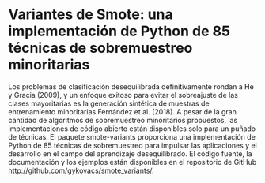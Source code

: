 # Variantes de Smote: una implementación de Python de 85 técnicas de sobremuestreo minoritarias

Los problemas de clasificación desequilibrada definitivamente rondan a He y Gracia (2009), y un enfoque exitoso para evitar el sobreajuste de las clases mayoritarias es la generación sintética de muestras de entrenamiento minoritarias Fernández et al. (2018). A pesar de la gran cantidad de algoritmos de sobremuestreo minoritarios propuestos, las implementaciones de código abierto están disponibles solo para un puñado de técnicas. El paquete smote-variants proporciona una implementación de Python de 85 técnicas de sobremuestreo para impulsar las aplicaciones y el desarrollo en el campo del aprendizaje desequilibrado. El código fuente, la documentación y los ejemplos están disponibles en el repositorio de GitHub http://github.com/gykovacs/smote_variants/.

